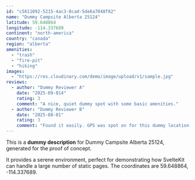 ```yaml
---
id: "c5611092-5215-4ac3-8cad-5de6a7048f82"
name: "Dummy Campsite Alberta 25124"
latitude: 59.648864
longitude: -114.337689
continent: "north-america"
country: "canada"
region: "alberta"
amenities:
  - "trash"
  - "fire-pit"
  - "hiking"
images:
  - "https://res.cloudinary.com/demo/image/upload/v1/sample.jpg"
reviews:
  - author: "Dummy Reviewer A"
    date: "2025-09-014"
    rating: 3
    comment: "A nice, quiet dummy spot with some basic amenities."
  - author: "Dummy Reviewer B"
    date: "2025-08-01"
    rating: 3
    comment: "Found it easily. GPS was spot on for this dummy location."
---
```


This is a **dummy description** for Dummy Campsite Alberta 25124, generated for the proof of concept.

It provides a serene environment, perfect for demonstrating how SvelteKit can handle a large number of static pages. The coordinates are 59.648864, -114.337689.
